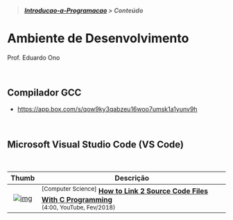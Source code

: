 > <h5><a href="https://github.com/eduardo-ono/Introducao-a-Programacao">Introducao-a-Programacao</a> > Conteúdo</h5>

# Ambiente de Desenvolvimento

Prof. Eduardo Ono

<br>

## Compilador GCC

* https://app.box.com/s/qow9ky3qabzeu16woo7umsk1a1yunv9h

<br>

## Microsoft Visual Studio Code (VS Code)

<br>

| Thumb | Descrição |
| :-: | --- |
| [![img](https://img.youtube.com/vi/IUylyTdX_8A/default.jpg)](https://www.youtube.com/watch?v=IUylyTdX_8A) | <sup>[Computer Science]</sup> [__How to Link 2 Source Code Files With C Programming__](https://www.youtube.com/watch?v=IUylyTdX_8A)<br> <sub>(4:00, YouTube, Fev/2018)</sub>

<br>

